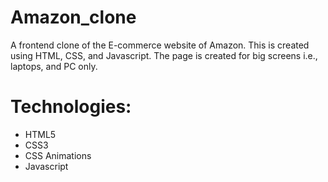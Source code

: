# Amazon_clone
A frontend clone of the E-commerce website of Amazon. This is created using HTML, CSS, and Javascript. The page is created for big screens i.e., laptops, and PC only.

# Technologies:
* HTML5
* CSS3
* CSS Animations
* Javascript

